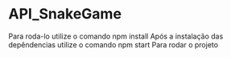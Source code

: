 # API_SnakeGame

Para roda-lo utilize o comando
npm install
Após a instalação das depêndencias utilize o comando
npm start
Para rodar o projeto
